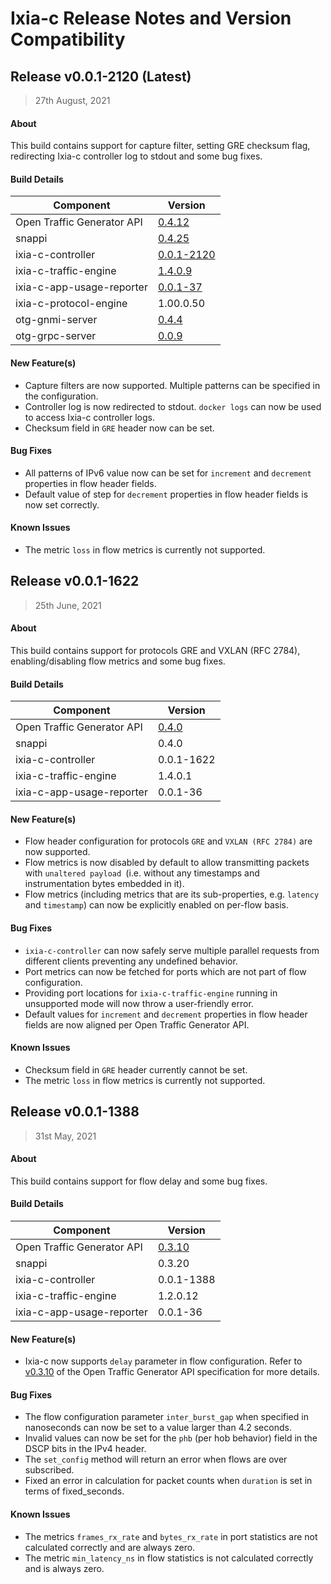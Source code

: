 # Ixia-c Release Notes and Version Compatibility

## Release v0.0.1-2120 (Latest)
> 27th August, 2021

#### About

This build contains support for capture filter, setting GRE checksum flag, redirecting Ixia-c controller log to stdout and some bug fixes.

#### Build Details

| Component                     | Version       |
|-------------------------------|---------------|
| Open Traffic Generator API    | [0.4.12](https://redocly.github.io/redoc/?url=https://github.com/open-traffic-generator/models/releases/download/v0.4.12/openapi.yaml)         |
| snappi                        | [0.4.25](https://pypi.org/project/snappi/0.4.25)        |
| ixia-c-controller             | [0.0.1-2120](https://hub.docker.com/r/ixiacom/ixia-c-controller/tags)    |
| ixia-c-traffic-engine         | [1.4.0.9](https://hub.docker.com/r/ixiacom/ixia-c-traffic-engine/tags)       |
| ixia-c-app-usage-reporter     | [0.0.1-37](https://hub.docker.com/r/ixiacom/ixia-c-app-usage-reporter/tags)      |
| ixia-c-protocol-engine        | 1.00.0.50     | 
| otg-gnmi-server               | [0.4.4](https://hub.docker.com/r/otgservices/otg-gnmi-server/tags)         |
| otg-grpc-server               | [0.0.9](https://hub.docker.com/r/otgservices/otg-grpc-server/tags)         |


#### New Feature(s)

* Capture filters are now supported. Multiple patterns can be specified in the configuration.
* Controller log is now redirected to stdout. `docker logs` can now be used to access Ixia-c controller logs.
* Checksum field in `GRE` header now can be set.

#### Bug Fixes

* All patterns of IPv6 value now can be set for `increment` and `decrement` properties in flow header fields.
* Default value of step for `decrement` properties in flow header fields is now set correctly.

#### Known Issues

* The metric `loss` in flow metrics is currently not supported.


## Release v0.0.1-1622
> 25th June, 2021

#### About

This build contains support for protocols GRE and VXLAN (RFC 2784), enabling/disabling flow metrics and some bug fixes.

#### Build Details

| Component                     | Version       |
|-------------------------------|---------------|
| Open Traffic Generator API    | [0.4.0](https://redocly.github.io/redoc/?url=https://github.com/open-traffic-generator/models/releases/download/v0.4.0/openapi.yaml) |
| snappi                        | 0.4.0         |
| ixia-c-controller             | 0.0.1-1622    |
| ixia-c-traffic-engine         | 1.4.0.1       |
| ixia-c-app-usage-reporter     | 0.0.1-36      |

#### New Feature(s)

* Flow header configuration for protocols `GRE` and `VXLAN (RFC 2784)` are now supported.
* Flow metrics is now disabled by default to allow transmitting packets with `unaltered payload `(i.e. without any timestamps and instrumentation bytes embedded in it).
* Flow metrics (including metrics that are its sub-properties, e.g. `latency` and `timestamp`) can now be explicitly enabled on per-flow basis.

#### Bug Fixes

* `ixia-c-controller` can now safely serve multiple parallel requests from different clients preventing any undefined behavior.
* Port metrics can now be fetched for ports which are not part of flow configuration.
* Providing port locations for `ixia-c-traffic-engine` running in unsupported mode will now throw a user-friendly error.
* Default values for `increment` and `decrement` properties in flow header fields are now aligned per Open Traffic Generator API.

#### Known Issues

* Checksum field in `GRE` header currently cannot be set.
* The metric `loss` in flow metrics is currently not supported.


## Release v0.0.1-1388
> 31st May, 2021

#### About

This build contains support for flow delay and some bug fixes.

#### Build Details

| Component                     | Version       |
|-------------------------------|---------------|
| Open Traffic Generator API    | [0.3.10](https://redocly.github.io/redoc/?url=https://github.com/open-traffic-generator/models/releases/download/v0.3.10/openapi.yaml) |
| snappi                        | 0.3.20        |
| ixia-c-controller             | 0.0.1-1388    |
| ixia-c-traffic-engine         | 1.2.0.12      |
| ixia-c-app-usage-reporter     | 0.0.1-36      |

#### New Feature(s)

* Ixia-c now supports `delay` parameter in flow configuration.  Refer to [v0.3.10](https://redocly.github.io/redoc/?url=https://github.com/open-traffic-generator/models/releases/download/v0.3.10/openapi.yaml) of the Open Traffic Generator API specification for more details.

#### Bug Fixes

* The flow configuration parameter `inter_burst_gap` when specified in nanoseconds can now be set to a value larger than 4.2 seconds.
* Invalid values can now be set for the `phb` (per hob behavior) field in the DSCP bits in the IPv4 header.
* The `set_config` method will return an error when flows are over subscribed.
* Fixed an error in calculation for packet counts when `duration` is set in terms of fixed_seconds.

#### Known Issues

* The metrics `frames_rx_rate` and `bytes_rx_rate` in port statistics are not calculated correctly and are always zero.
* The metric `min_latency_ns` in flow statistics is not calculated correctly and is always zero.
